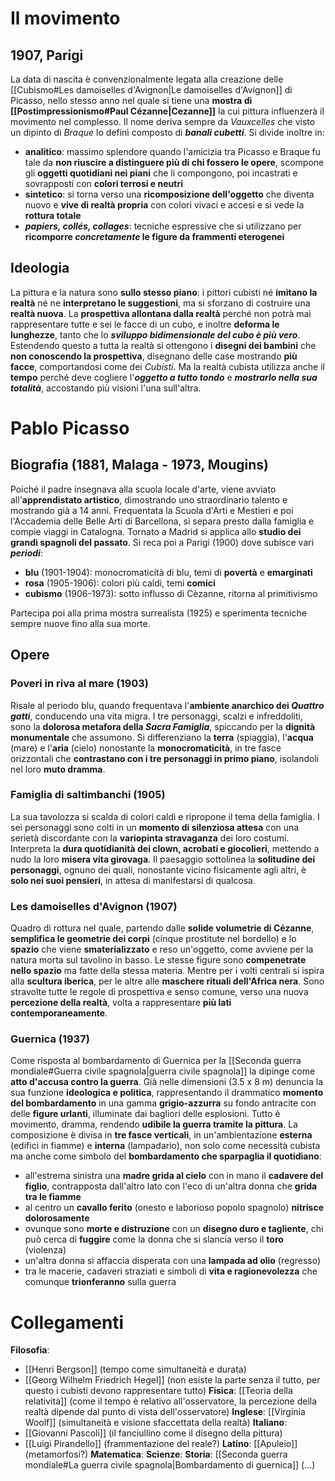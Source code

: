 # Il movimento
## 1907, Parigi
La data di nascita è convenzionalmente legata alla creazione delle [[Cubismo#Les damoiselles d'Avignon|Le damoiselles d'Avignon]] di Picasso, nello stesso anno nel quale si tiene una **mostra di [[Postimpressionismo#Paul Cézanne|Cezanne]]** la cui pittura influenzerà il movimento nel complesso. Il nome deriva sempre da *Vauxcelles* che visto un dipinto di *Braque* lo definì composto di ***banali cubetti***. Si divide inoltre in:
- **analitico**: massimo splendore quando l'amicizia tra Picasso e Braque fu tale da **non riuscire a distinguere più di chi fossero le opere**, scompone gli **oggetti quotidiani nei piani** che li compongono, poi incastrati e sovrapposti con **colori terrosi e neutri**
- **sintetico**: si torna verso una **ricomposizione dell'oggetto** che diventa nuovo e **vive di realtà propria** con colori vivaci e accesi e si vede la **rottura totale**
- ***papiers, collés, collages***: tecniche espressive che si utilizzano per **ricomporre *concretamente* le figure da frammenti eterogenei**
## Ideologia
La pittura e la natura sono **sullo stesso piano**: i pittori cubisti né **imitano la realtà** né ne **interpretano le suggestioni**, ma si sforzano di costruire una **realtà nuova**. La **prospettiva allontana dalla realtà** perché non potrà mai rappresentare tutte e sei le facce di un cubo, e inoltre **deforma le lunghezze**, tanto che lo ***sviluppo bidimensionale del cubo è più vero***. Estendendo questo a tutta la realtà si ottengono i **disegni dei bambini** che **non conoscendo la prospettiva**, disegnano delle case mostrando **più facce**, comportandosi come dei *Cubisti*. Ma la realtà cubista utilizza anche il **tempo** perché deve cogliere l'***oggetto a tutto tondo*** e ***mostrarlo nella sua totalità***, accostando più visioni l'una sull'altra. 
# Pablo Picasso
## Biografia (1881, Malaga - 1973, Mougins)
Poiché il padre insegnava alla scuola locale d'arte, viene avviato all'**apprendistato artistico**, dimostrando uno straordinario talento e mostrando già a 14 anni. Frequentata la Scuola d'Arti e Mestieri e poi l'Accademia delle Belle Arti di Barcellona, si separa presto dalla famiglia e compie viaggi in Catalogna. Tornato a Madrid si applica allo **studio dei grandi spagnoli del passato**. Si reca poi a Parigi (1900) dove subisce vari ***periodi***:
- **blu** (1901-1904): monocromaticità di blu, temi di **povertà** e **emarginati**
- **rosa** (1905-1906): colori più caldi, temi **comici**
- **cubismo** (1906-1973): sotto influsso di Cèzanne, ritorna al primitivismo

Partecipa poi alla prima mostra surrealista (1925) e sperimenta tecniche sempre nuove fino alla sua morte.
## Opere
### Poveri in riva al mare (1903)
Risale al periodo blu, quando frequentava l'**ambiente anarchico dei *Quattro gatti***, conducendo una vita migra. I tre personaggi, scalzi e infreddoliti, sono la **dolorosa metafora della *Sacra Famiglia***, spiccando per la **dignità monumentale** che assumono. Si differenziano la **terra** (spiaggia), l'**acqua** (mare) e l'**aria** (cielo) nonostante la **monocromaticità**, in tre fasce orizzontali che **contrastano con i tre personaggi in primo piano**, isolandoli nel loro **muto dramma**.
### Famiglia di saltimbanchi (1905)
La sua tavolozza si scalda di colori caldi e ripropone il tema della famiglia. I sei personaggi sono colti in un **momento di silenziosa attesa** con una serietà discordante con la **variopinta stravaganza** dei loro costumi. Interpreta la **dura quotidianità dei clown, acrobati e giocolieri**, mettendo a nudo la loro **misera vita girovaga**. Il paesaggio sottolinea la **solitudine dei personaggi**, ognuno dei quali, nonostante vicino fisicamente agli altri, è **solo nei suoi pensieri**, in attesa di manifestarsi di qualcosa.
### Les damoiselles d'Avignon (1907)
Quadro di rottura nel quale, partendo dalle **solide volumetrie di Cézanne**, **semplifica le geometrie dei corpi** (cinque prostitute nel bordello) e lo **spazio** che viene **smaterializzato** e reso un'oggetto, come avviene per la natura morta sul tavolino in basso. Le stesse figure sono **compenetrate nello spazio** ma fatte della stessa materia. Mentre per i volti centrali si ispira alla **scultura iberica**, per le altre alle **maschere rituali dell'Africa nera**. Sono stravolte tutte le regole di prospettiva e senso comune, verso una nuova **percezione della realtà**, volta a rappresentare **più lati contemporaneamente**.
### Guernica (1937)
Come risposta al bombardamento di Guernica per la [[Seconda guerra mondiale#Guerra civile spagnola|guerra civile spagnola]] la dipinge come **atto d'accusa contro la guerra**. Già nelle dimensioni (3.5 x 8 m) denuncia la sua funzione **ideologica e politica**, rappresentando il drammatico **momento del bombardamento** in una gamma **grigio-azzurra** su fondo antracite con delle **figure urlanti**, illuminate dai bagliori delle esplosioni. Tutto è movimento, dramma, rendendo **udibile la guerra tramite la pittura**.
La composizione è divisa in **tre fasce verticali**, in un'ambientazione **esterna** (edifici in fiamme) e **interna** (lampadario), non solo come necessità cubista ma anche come simbolo del **bombardamento che sparpaglia il quotidiano**:
- all'estrema sinistra una **madre grida al cielo** con in mano il **cadavere del figlio**, contrapposta dall'altro lato con l'eco di un'altra donna che **grida tra le fiamme**
- al centro un **cavallo ferito** (onesto e laborioso popolo spagnolo) **nitrisce dolorosamente**
- ovunque sono **morte e distruzione** con un **disegno duro e tagliente**, chi può cerca di **fuggire** come la donna che si slancia verso il **toro** (violenza)
- un'altra donna si affaccia disperata con una **lampada ad olio** (regresso)
- tra le macerie, cadaveri straziati e simboli di **vita e ragionevolezza** che comunque **trionferanno** sulla guerra
# Collegamenti
**Filosofia**:
- [[Henri Bergson]] (tempo come simultaneità e durata)
- [[Georg Wilhelm Friedrich Hegel]] (non esiste la parte senza il tutto, per questo i cubisti devono rappresentare tutto)
**Fisica**: [[Teoria della relatività]] (come il tempo è relativo all'osservatore, la percezione della realtà dipende dal punto di vista dell'osservatore)
**Inglese**: [[Virginia Woolf]] (simultaneità e visione sfaccettata della realtà)
**Italiano**:
- [[Giovanni Pascoli]] (il fanciullino come il disegno della pittura)
- [[Luigi Pirandello]] (frammentazione del reale?)
**Latino**: [[Apuleio]] (metamorfosi?)
**Matematica**:
**Scienze**:
**Storia**: [[Seconda guerra mondiale#La guerra civile spagnola|Bombardamento di guernica]] (...)
